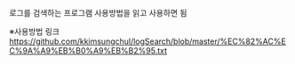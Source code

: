로그를 검색하는 프로그램
사용방법을 읽고 사용하면 됨

※사용방법 링크
https://github.com/kkimsungchul/logSearch/blob/master/%EC%82%AC%EC%9A%A9%EB%B0%A9%EB%B2%95.txt
